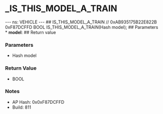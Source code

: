 # _IS_THIS_MODEL_A_TRAIN

--- ns: VEHICLE --- ## IS_THIS_MODEL_A_TRAIN  // 0xAB935175B22E822B 0xF87DCFFD BOOL IS_THIS_MODEL_A_TRAIN(Hash model);   ## Parameters * **model**:  ## Return value

### Parameters
* Hash model

### Return Value
* BOOL

### Notes
* AP Hash: 0x0xF87DCFFD
* Build: 811

